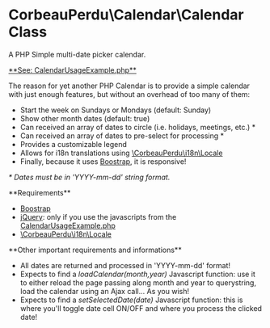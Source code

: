 # CorbeauPerdu\Calendar\Calendar Class
<p>A PHP Simple multi-date picker calendar.</p>

<p><a href="https://github.com/ravenlost/PHP_Calendar/blob/master/UsageExamples/CalendarUsageExample.php">**See: CalendarUsageExample.php**</a></p>

<p>The reason for yet another PHP Calendar is to provide a simple calendar with just enough features, but without an overhead of too many of them:</p>

<ul>
	<li>Start the week on Sundays or Mondays (default: Sunday)</li>
	<li>Show other month dates (default: true)</li>
	<li>Can received an array of dates to circle (i.e. holidays, meetings, etc.) *</li>
	<li>Can received an array of dates to pre-select for processing *</li>
	<li>Provides a customizable legend</li>
	<li>Allows for i18n translations using <a href="https://github.com/ravenlost/PHP_Locale">\CorbeauPerdu\i18n\Locale</a></li>
	<li>Finally, because it uses <a href="https://getbootstrap.com/">Boostrap</a>, it is responsive!</li>
</ul>

 *\* Dates must be in 'YYYY-mm-dd' string format.*

<p>**Requirements**</p>
<ul>
	<li><a href="https://getbootstrap.com/">Boostrap</a></li>
	<li><a href="https://jquery.com/">jQuery</a>: only if you use the javascripts from the <a href="https://github.com/ravenlost/PHP_Calendar/blob/master/UsageExamples/CalendarUsageExample.php">CalendarUsageExample.php</a></li>
	<li><a href="https://github.com/ravenlost/PHP_Locale">\CorbeauPerdu\i18n\Locale</a></li>
</ul>

<p>**Other important requirements and informations**</p>
<ul>
	<li>All dates are returned and processed in 'YYYY-mm-dd' format!</li>
	<li>Expects to find a <i>loadCalendar(month,year)</i> Javascript function: use it to either reload the page passing along month and year to querystring, load the calendar using an Ajax call... As you wish!
	<li>Expects to find a <i>setSelectedDate(date)</i> Javascript function: this is where you'll toggle date cell ON/OFF and where you process the clicked date!
</ul>
